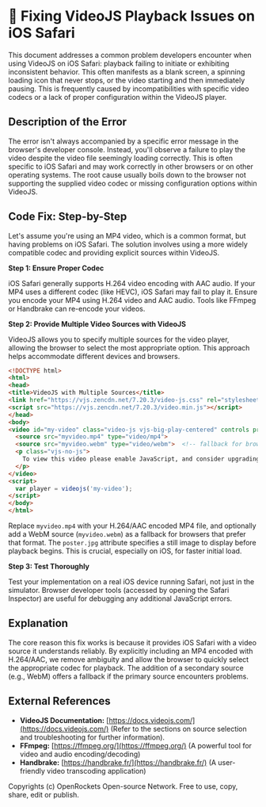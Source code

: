 # 🐞 Fixing VideoJS Playback Issues on iOS Safari


This document addresses a common problem developers encounter when using VideoJS on iOS Safari:  playback failing to initiate or exhibiting inconsistent behavior.  This often manifests as a blank screen, a spinning loading icon that never stops, or the video starting and then immediately pausing.  This is frequently caused by incompatibilities with specific video codecs or a lack of proper configuration within the VideoJS player.


## Description of the Error

The error isn't always accompanied by a specific error message in the browser's developer console.  Instead, you'll observe a failure to play the video despite the video file seemingly loading correctly.  This is often specific to iOS Safari and may work correctly in other browsers or on other operating systems.  The root cause usually boils down to the browser not supporting the supplied video codec or missing configuration options within VideoJS.


## Code Fix: Step-by-Step

Let's assume you're using an MP4 video, which is a common format, but having problems on iOS Safari. The solution involves using a more widely compatible codec and providing explicit sources within VideoJS.

**Step 1: Ensure Proper Codec**

iOS Safari generally supports H.264 video encoding with AAC audio.  If your MP4 uses a different codec (like HEVC), iOS Safari may fail to play it.  Ensure you encode your MP4 using H.264 video and AAC audio.  Tools like FFmpeg or Handbrake can re-encode your videos.

**Step 2:  Provide Multiple Video Sources with VideoJS**

VideoJS allows you to specify multiple sources for the video player, allowing the browser to select the most appropriate option.  This approach helps accommodate different devices and browsers.

```html
<!DOCTYPE html>
<html>
<head>
<title>VideoJS with Multiple Sources</title>
<link href="https://vjs.zencdn.net/7.20.3/video-js.css" rel="stylesheet">
<script src="https://vjs.zencdn.net/7.20.3/video.min.js"></script>
</head>
<body>
<video id="my-video" class="video-js vjs-big-play-centered" controls preload="auto" width="640" height="360" poster="poster.jpg">
  <source src="myvideo.mp4" type="video/mp4">
  <source src="myvideo.webm" type="video/webm">  <!-- fallback for browsers supporting webm -->
  <p class="vjs-no-js">
    To view this video please enable JavaScript, and consider upgrading to a web browser that <a href="https://videojs.com/html5-video-support/" target="_blank">supports HTML5 video</a>
  </p>
</video>
<script>
  var player = videojs('my-video');
</script>
</body>
</html>
```

Replace `myvideo.mp4` with your H.264/AAC encoded MP4 file, and optionally add a WebM source (`myvideo.webm`) as a fallback for browsers that prefer that format.  The `poster.jpg` attribute specifies a still image to display before playback begins.  This is crucial, especially on iOS, for faster initial load.

**Step 3: Test Thoroughly**

Test your implementation on a real iOS device running Safari, not just in the simulator.  Browser developer tools (accessed by opening the Safari Inspector) are useful for debugging any additional JavaScript errors.


## Explanation

The core reason this fix works is because it provides iOS Safari with a video source it understands reliably.  By explicitly including an MP4 encoded with H.264/AAC, we remove ambiguity and allow the browser to quickly select the appropriate codec for playback. The addition of a secondary source (e.g., WebM) offers a fallback if the primary source encounters problems.


## External References

* **VideoJS Documentation:** [https://docs.videojs.com/](https://docs.videojs.com/)  (Refer to the sections on source selection and troubleshooting for further information).
* **FFmpeg:** [https://ffmpeg.org/](https://ffmpeg.org/) (A powerful tool for video and audio encoding/decoding)
* **Handbrake:** [https://handbrake.fr/](https://handbrake.fr/) (A user-friendly video transcoding application)


Copyrights (c) OpenRockets Open-source Network. Free to use, copy, share, edit or publish.

